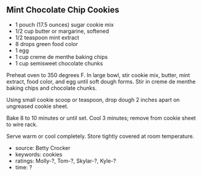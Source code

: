 Mint Chocolate Chip Cookies
---------------------------

- 1 pouch (17.5 ounces) sugar cookie mix
- 1/2 cup butter or margarine, softened
- 1/2 teaspoon mint extract
- 8 drops green food color
- 1 egg
- 1 cup creme de menthe baking chips
- 1 cup semisweet chocolate chunks

Preheat oven to 350 degrees F. In large bowl, stir cookie mix, butter,
mint extract, food color, and egg until soft dough forms. Stir in
creme de menthe baking chips and chocolate chunks.

Using small cookie scoop or teaspoon, drop dough 2 inches apart on
ungreased cookie sheet.

Bake 8 to 10 minutes or until set. Cool 3 minutes; remove from cookie
sheet to wire rack.

Serve warm or cool completely. Store tightly covered at room
temperature.

- source: Betty Crocker
- keywords: cookies
- ratings: Molly-?, Tom-?, Skylar-?, Kyle-?
- time: ?
